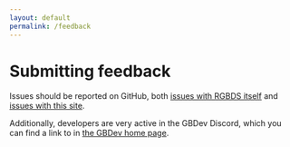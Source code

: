 ```yaml
---
layout: default
permalink: /feedback
---
```


# Submitting feedback

Issues should be reported on GitHub, both [issues with RGBDS itself](https://github.com/gbdev/rgbds/issues) and [issues with this site](https://github.com/gbdev/rgbds-www/issues).

Additionally, developers are very active in the GBDev Discord, which you can find a link to in [the GBDev home page](https://gbdev.io).
